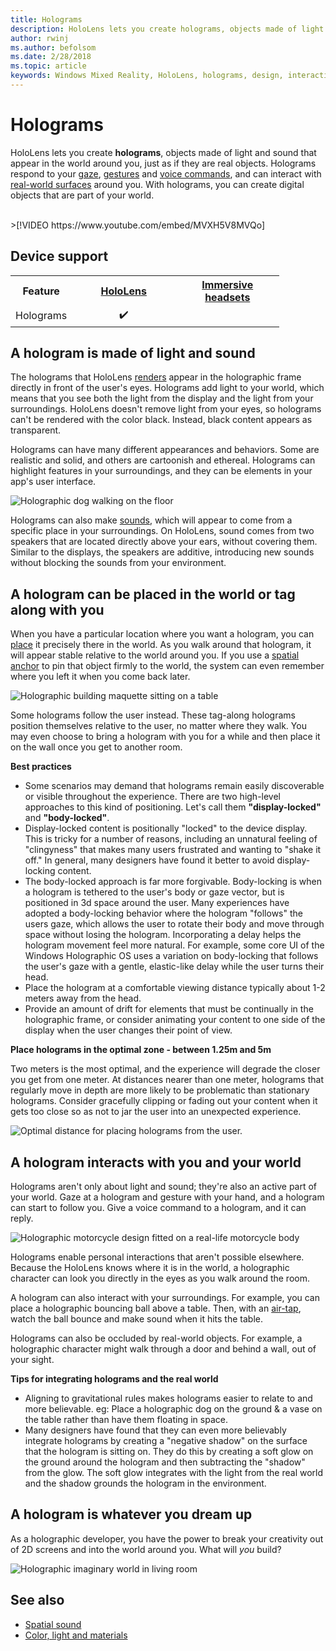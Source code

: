 ```yaml
---
title: Holograms
description: HoloLens lets you create holograms, objects made of light and sound that appear in the world around you.
author: rwinj
ms.author: befolsom
ms.date: 2/28/2018
ms.topic: article
keywords: Windows Mixed Reality, HoloLens, holograms, design, interaction
---
```




# Holograms

HoloLens lets you create **holograms**, objects made of light and sound that appear in the world around you, just as if they are real objects. Holograms respond to your [gaze](gaze.md), [gestures](gestures.md) and [voice commands](voice-input.md), and can interact with [real-world surfaces](spatial-mapping.md) around you. With holograms, you can create digital objects that are part of your world.

<br>
>[!VIDEO https://www.youtube.com/embed/MVXH5V8MVQo]

## Device support

<table>
<tr>
<th>Feature</th><th style="width:150px"> <a href="hololens-hardware-details.md">HoloLens</a></th><th style="width:150px"> <a href="immersive-headset-hardware-details.md">Immersive headsets</a></th>
</tr><tr>
<td> Holograms</td><td style="text-align: center;"> ✔️</td><td style="text-align: center;"></td>
</tr>
</table>



## A hologram is made of light and sound

The holograms that HoloLens [renders](rendering.md) appear in the holographic frame directly in front of the user's eyes. Holograms add light to your world, which means that you see both the light from the display and the light from your surroundings. HoloLens doesn't remove light from your eyes, so holograms can't be rendered with the color black. Instead, black content appears as transparent.

Holograms can have many different appearances and behaviors. Some are realistic and solid, and others are cartoonish and ethereal. Holograms can highlight features in your surroundings, and they can be elements in your app's user interface.

![Holographic dog walking on the floor](images/fang3-640px.jpg)

Holograms can also make [sounds](spatial-sound.md), which will appear to come from a specific place in your surroundings. On HoloLens, sound comes from two speakers that are located directly above your ears, without covering them. Similar to the displays, the speakers are additive, introducing new sounds without blocking the sounds from your environment.

## A hologram can be placed in the world or tag along with you

When you have a particular location where you want a hologram, you can [place](coordinate-systems.md) it precisely there in the world. As you walk around that hologram, it will appear stable relative to the world around you. If you use a [spatial anchor](coordinate-systems.md#spatial-anchors) to pin that object firmly to the world, the system can even remember where you left it when you come back later.

![Holographic building maquette sitting on a table](images/image5-640px.png)

Some holograms follow the user instead. These tag-along holograms position themselves relative to the user, no matter where they walk. You may even choose to bring a hologram with you for a while and then place it on the wall once you get to another room.

**Best practices**
* Some scenarios may demand that holograms remain easily discoverable or visible throughout the experience. There are two high-level approaches to this kind of positioning. Let's call them **"display-locked"** and **"body-locked"**.
* Display-locked content is positionally "locked" to the device display. This is tricky for a number of reasons, including an unnatural feeling of "clingyness" that makes many users frustrated and wanting to "shake it off." In general, many designers have found it better to avoid display-locking content.
* The body-locked approach is far more forgivable. Body-locking is when a hologram is tethered to the user's body or gaze vector, but is positioned in 3d space around the user. Many experiences have adopted a body-locking behavior where the hologram "follows" the users gaze, which allows the user to rotate their body and move through space without losing the hologram. Incorporating a delay helps the hologram movement feel more natural. For example, some core UI of the Windows Holographic OS uses a variation on body-locking that follows the user's gaze with a gentle, elastic-like delay while the user turns their head.
* Place the hologram at a comfortable viewing distance typically about 1-2 meters away from the head.
* Provide an amount of drift for elements that must be continually in the holographic frame, or consider animating your content to one side of the display when the user changes their point of view.

**Place holograms in the optimal zone - between 1.25m and 5m**

Two meters is the most optimal, and the experience will degrade the closer you get from one meter. At distances nearer than one meter, holograms that regularly move in depth are more likely to be problematic than stationary holograms. Consider gracefully clipping or fading out your content when it gets too close so as not to jar the user into an unexpected experience.

![Optimal distance for placing holograms from the user.](images/distanceguiderendering-640px.png)

## A hologram interacts with you and your world

Holograms aren't only about light and sound; they're also an active part of your world. Gaze at a hologram and gesture with your hand, and a hologram can start to follow you. Give a voice command to a hologram, and it can reply.

![Holographic motorcycle design fitted on a real-life motorcycle body](images/image8-640px.png)

Holograms enable personal interactions that aren't possible elsewhere. Because the HoloLens knows where it is in the world, a holographic character can look you directly in the eyes as you walk around the room.

A hologram can also interact with your surroundings. For example, you can place a holographic bouncing ball above a table. Then, with an [air-tap](gestures.md#air-tap), watch the ball bounce and make sound when it hits the table.

Holograms can also be occluded by real-world objects. For example, a holographic character might walk through a door and behind a wall, out of your sight.

**Tips for integrating holograms and the real world**
* Aligning to gravitational rules makes holograms easier to relate to and more believable. eg: Place a holographic dog on the ground & a vase on the table rather than have them floating in space.
* Many designers have found that they can even more believably integrate holograms by creating a "negative shadow" on the surface that the hologram is sitting on. They do this by creating a soft glow on the ground around the hologram and then subtracting the "shadow" from the glow. The soft glow integrates with the light from the real world and the shadow grounds the hologram in the environment.

## A hologram is whatever you dream up

As a holographic developer, you have the power to break your creativity out of 2D screens and into the world around you. What will *you* build?

![Holographic imaginary world in living room](images/designoverview.jpg)

## See also
* [Spatial sound](spatial-sound.md)
* [Color, light and materials](color,-light-and-materials.md)
